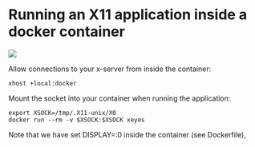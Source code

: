 # Running an X11 application inside a docker container
[![](https://badge.imagelayers.io/erdwolf/xeyes:latest.svg)](https://imagelayers.io/?images=erdwolf/xeyes:latest 'Get your own badge on imagelayers.io')

Allow connections to your x-server from inside the container:

    xhost +local:docker

Mount the socket into your container when running the application:

    export XSOCK=/tmp/.X11-unix/X0
    docker run --rm -v $XSOCK:$XSOCK xeyes
    
Note that we have set DISPLAY=:0 inside the container (see Dockerfile),

